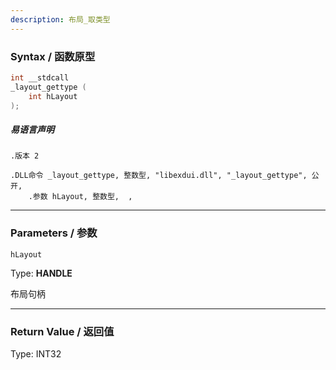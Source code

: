 ```yaml
---
description: 布局_取类型
---
```


### Syntax / 函数原型

```C++
int __stdcall 
_layout_gettype (
    int hLayout
);
```

##### 易语言声明

```Elang
.版本 2

.DLL命令 _layout_gettype, 整数型, "libexdui.dll", "_layout_gettype", 公开,
    .参数 hLayout, 整数型,  , 
```

---

### Parameters / 参数

`hLayout`

Type: **HANDLE**

布局句柄

---

### Return Value / 返回值

Type: INT32
